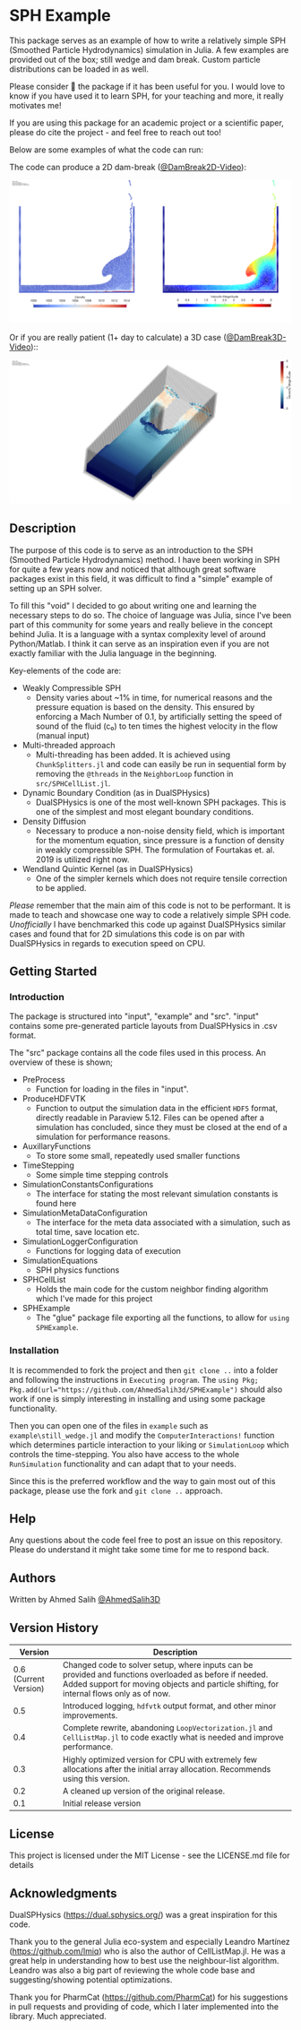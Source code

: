 # SPH Example

This package serves as an example of how to write a relatively simple SPH (Smoothed Particle Hydrodynamics) simulation in Julia. A few examples are provided out of the box; still wedge and dam break. Custom particle distributions can be loaded in as well. 

Please consider 🌟 the package if it has been useful for you. I would love to know if you have used it to learn SPH, for your teaching and more, it really motivates me!

If you are using this package for an academic project or a scientific paper, please do cite the project - and feel free to reach out too!

Below are some examples of what the code can run: 

The code can produce a 2D dam-break ([@DamBreak2D-Video](https://www.youtube.com/watch?v=7kDVjZkc_TI)):

![plot](./images/2d_dambreak.png)

Or if you are really patient (1+ day to calculate) a 3D case ([@DamBreak3D-Video](https://www.youtube.com/watch?v=_2e6LopvIe8))::

![plot](./images/3d_dambreak.png)

## Description

The purpose of this code is to serve as an introduction to the SPH (Smoothed Particle Hydrodynamics) method. I have been working in SPH for quite a few years now and noticed that although great software packages exist in this field, it was difficult to find a "simple" example of setting up an SPH solver.

To fill this "void" I decided to go about writing one and learning the necessary steps to do so. The choice of language was Julia, since I've been part of this community for some years and really believe in the concept behind Julia. It is a language with a syntax complexity level of around Python/Matlab. I think it can serve as an inspiration even if you are not exactly familiar with the Julia language in the beginning.

Key-elements of the code are:

- Weakly Compressible SPH
  - Density varies about ~1% in time, for numerical reasons and the pressure equation is based on the density. This ensured by enforcing a Mach Number of 0.1, by artificially setting the speed of sound of the fluid (c₀) to ten times the highest velocity in the flow (manual input) 
- Multi-threaded approach
  - Multi-threading has been added. It is achieved using `ChunkSplitters.jl` and code can easily be run in sequential form by removing the `@threads` in the `NeighborLoop` function in `src/SPHCellList.jl`.
- Dynamic Boundary Condition (as in DualSPHysics)
  - DualSPHysics is one of the most well-known SPH packages. This is one of the simplest and most elegant boundary conditions.
- Density Diffusion
  - Necessary to produce a non-noise density field, which is important for the momentum equation, since pressure is a function of density in weakly compressible SPH. The formulation of Fourtakas et. al. 2019 is utilized right now.
- Wendland Quintic Kernel (as in DualSPHysics)
  - One of the simpler kernels which does not require tensile correction to be applied.

*Please* remember that the main aim of this code is not to be performant. It is made to teach and showcase one way to code a relatively simple SPH code. *Unofficially*  I have benchmarked this code up against DualSPHysics similar cases and found that for 2D simulations this code is on par with DualSPHysics in regards to execution speed on CPU.

## Getting Started

### Introduction
The package is structured into "input", "example" and "src". "input" contains some pre-generated particle layouts from DualSPHysics in .csv format. 

The "src" package contains all the code files used in this process. An overview of these is shown;

* PreProcess
  * Function for loading in the files in "input". 
* ProduceHDFVTK
  * Function to output the simulation data in the efficient `HDF5` format, directly readable in Paraview 5.12. Files can be opened after a simulation has concluded, since they must be closed at the end of a simulation for performance reasons. 
* AuxillaryFunctions
  * To store some small, repeatedly used smaller functions
* TimeStepping
  * Some simple time stepping controls
* SimulationConstantsConfigurations
  * The interface for stating the most relevant simulation constants is found here
* SimulationMetaDataConfiguration
  * The interface for the meta data associated with a simulation, such as total time, save location etc.
* SimulationLoggerConfiguration
  * Functions for logging data of execution
* SimulationEquations
  * SPH physics functions
* SPHCellList
  * Holds the main code for the custom neighbor finding algorithm which I've made for this project
* SPHExample
  * The "glue" package file exporting all the functions, to allow for `using SPHExample`.  

### Installation

It is recommended to fork the project and then  `git clone ..` into a folder and following the instructions in `Executing program`. The `using Pkg; Pkg.add(url="https://github.com/AhmedSalih3d/SPHExample")` should also work if one is simply interesting in installing and using some package functionality. 

Then you can open one of the files in `example` such as `example\still_wedge.jl` and modify the `ComputerInteractions!` function which determines particle interaction to your liking or `SimulationLoop` which controls the time-stepping. You also have access to the whole `RunSimulation` functionality and can adapt that to your needs. 

Since this is the preferred workflow and the way to gain most out of this package, please use the fork and `git clone ..` approach. 

## Help

Any questions about the code feel free to post an issue on this repository. Please do understand it might take some time for me to respond back.

## Authors

Written by Ahmed Salih [@AhmedSalih3D](https://github.com/AhmedSalih3d)

## Version History

| Version | Description |
|---------|-------------|
| 0.6 (Current Version) | Changed code to solver setup, where inputs can be provided and functions overloaded as before if needed. Added support for moving objects and particle shifting, for internal flows only as of now. |
| 0.5        | Introduced logging, `hdfvtk` output format, and other minor improvements.|
| 0.4        | Complete rewrite, abandoning `LoopVectorization.jl` and `CellListMap.jl` to code exactly what is needed and improve performance. |
| 0.3        | Highly optimized version for CPU with extremely few allocations after the initial array allocation. Recommends using this version. |
| 0.2        | A cleaned up version of the original release.|
| 0.1        | Initial release version |


## License

This project is licensed under the MIT License - see the LICENSE.md file for details

## Acknowledgments

DualSPHysics (https://dual.sphysics.org/) was a great inspiration for this code.

Thank you to the general Julia eco-system and especially Leandro Martínez (https://github.com/lmiq) who is also the author of CellListMap.jl. He was a great help in understanding how to best use the neighbour-list algorithm. Leandro was also a big part of reviewing the whole code base and suggesting/showing potential optimizations. 

Thank you for PharmCat (https://github.com/PharmCat) for his suggestions in pull requests and providing of code, which I later implemented into the library. Much appreciated. 
